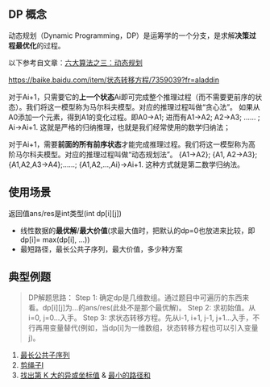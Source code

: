 ## DP 概念

动态规划（Dynamic Programming，DP）是运筹学的一个分支，是求解**决策过程最优化**的过程。

以下参考自文章：[六大算法之三：动态规划](https://blog.csdn.net/zw6161080123/article/details/80639932)

https://baike.baidu.com/item/状态转移方程/7359039?fr=aladdin

对于Ai+1，只需要它的**上一个状态**Ai即可完成整个推理过程（而不需要更前序的状态）。我们将这一模型称为马尔科夫模型。对应的推理过程叫做“贪心法”。
如果从A0添加一个元素，得到A1的变化过程。即A0->A1; 进而有A1->A2; A2->A3; …… ; Ai->Ai+1. 这就是严格的归纳推理，也就是我们经常使用的数学归纳法；

对于Ai+1，需要**前面的所有前序状态**才能完成推理过程。我们将这一模型称为高阶马尔科夫模型。对应的推理过程叫做“动态规划法”。
{A1->A2}; {A1, A2->A3}; {A1,A2,A3->A4};……; {A1,A2,...,Ai}->Ai+1. 这种方式就是第二数学归纳法。

## 使用场景

返回值ans/res是int类型(int dp[i][j])

- 线性数据的**最优解**/**最大价值**(求最大值时，把默认的dp=0也放进来比较，即dp[i]= max(dp[i], ...))
- 最短路径，最长公共子序列，最大价值，多少种方案

## 典型例题

> DP解题思路：
> Step 1: 确定dp是几维数组。通过题目中可遍历的东西来看。dp[i][j]为...的ans/res(此处不是那个最优解)。
> Step 2: 求初始值。从i=0, j=0...入手。
> Step 3: 求状态转移方程。先从i-1, i+1, j-1, j+1...入手，不行再用变量替代(例如，当dp[i]为一维数组，状态转移方程也可以引入变量j)。

1. [最长公共子序列](./LongestCommonSubsequence.java)
2. [剪绳子I](./CuttingRope.java)
3. [找出第 K 大的异或坐标值](../daily/leetcode/KthLargestValue.java) & [最小的路径和](../daily/nowcoder/MinPathSum.java)
